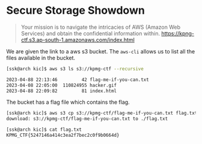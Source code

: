 # Secure Storage Showdown

> Your mission is to navigate the intricacies of AWS (Amazon Web Services) and obtain the confidential information within.
> https://kpng-ctf.s3.ap-south-1.amazonaws.com/index.html

We are given the link to a aws s3 bucket. The `aws-cli` allows us to list all the files available in the bucket. 

```bash
[ssk@arch kic]$ aws s3 ls s3://kpmg-ctf --recursive

2023-04-88 22:13:46         42 flag-me-if-you-can.txt
2023-04-08 22:05:00  110824955 hacker.gif
2023-04-88 22:09:82         81 index.html
```
The bucket has a flag file which contains the flag.
```bash
[ssk@arch kic]$ aws s3 cp s3://kpmg-ctf/flag-me-if-you-can.txt flag.txt
download: s3://kpmg-ctf/flag-me-if-you-can.txt to ./flag.txt

[ssk@arch kic]$ cat flag.txt
KPMG_CTF{5247146a414c3ea2f7bec2c0f9b0664d}
```